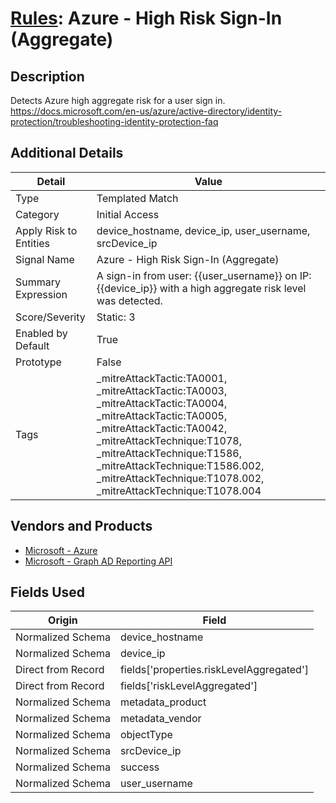 # [Rules](README.md): Azure - High Risk Sign-In (Aggregate)

## Description
Detects Azure high aggregate risk for a user sign in. https://docs.microsoft.com/en-us/azure/active-directory/identity-protection/troubleshooting-identity-protection-faq

## Additional Details
|Detail|Value|
|----|----|
|Type|Templated Match|
|Category|Initial Access|
|Apply Risk to Entities|device_hostname, device_ip, user_username, srcDevice_ip|
|Signal Name|Azure - High Risk Sign-In (Aggregate)|
|Summary Expression|A sign-in from user: {{user_username}} on IP: {{device_ip}} with a high aggregate risk level was detected.|
|Score/Severity|Static: 3|
|Enabled by Default|True|
|Prototype|False|
|Tags|_mitreAttackTactic:TA0001, _mitreAttackTactic:TA0003, _mitreAttackTactic:TA0004, _mitreAttackTactic:TA0005, _mitreAttackTactic:TA0042, _mitreAttackTechnique:T1078, _mitreAttackTechnique:T1586, _mitreAttackTechnique:T1586.002, _mitreAttackTechnique:T1078.002, _mitreAttackTechnique:T1078.004|
## Vendors and Products
- [Microsoft - Azure](../products/a1225af5-e778-4068-a9a2-47da93d1ff24.md)
- [Microsoft - Graph AD Reporting API](../products/fe5a3e8b-8b6e-44c7-92a8-adfb20df5c75.md)


## Fields Used

|Origin|Field|
|----|----|
|Normalized Schema|device_hostname|
|Normalized Schema|device_ip|
|Direct from Record|fields['properties.riskLevelAggregated']|
|Direct from Record|fields['riskLevelAggregated']|
|Normalized Schema|metadata_product|
|Normalized Schema|metadata_vendor|
|Normalized Schema|objectType|
|Normalized Schema|srcDevice_ip|
|Normalized Schema|success|
|Normalized Schema|user_username|


